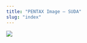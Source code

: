 ```yaml
---
title: "PENTAX Image – SUDA"
slug: "index"
---
```


[![](/wp-content/2011/12/11-300x225.jpg)](/wp-content/2011/12/11.jpg)